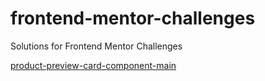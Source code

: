 # frontend-mentor-challenges
Solutions for Frontend Mentor Challenges

<a href="https://lucazcruz.github.io/frontend-mentor-challenges/product-preview-card-component-main/">product-preview-card-component-main</a>

